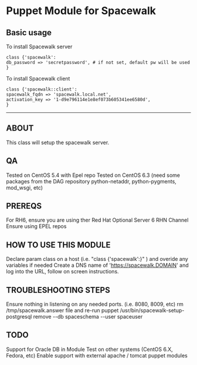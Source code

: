 Puppet Module for Spacewalk
============================

Basic usage
-----------

To install Spacewalk server

    class {'spacewalk':  
    db_password => 'secretpassword', # if not set, default pw will be used
    }

To install Spacewalk client

    class {'spacewalk::client':
    spacewalk_fqdn => 'spacewalk.local.net',
    activation_key => '1-d9e796114e1e8ef073b605341ee6580d',
    }

--------------------------------------------------

ABOUT
-----------
  This class will setup the spacewalk server.

QA
-----------
  Tested on CentOS 5.4 with Epel repo
  Tested on CentOS 6.3 (need some packages from the DAG repository python-netaddr, python-pygments, mod_wsgi, etc)

PREREQS
-----------
  For RH6, ensure you are using ther Red Hat Optional Server 6 RHN Channel
  Ensure using EPEL repos

HOW TO USE THIS MODULE
-----------
  Declare param class on a host (i.e. "class {'spacewalk':}" ) and overide any variables if needed
  Create a DNS name of 'https://spacewalk.DOMAIN' and log into the URL, follow on screen instructions.

TROUBLESHOOTING STEPS
-----------
  Ensure nothing in listening on any needed ports.  (i.e. 8080, 8009, etc)
  rm /tmp/spacewalk.answer file and re-run puppet
  /usr/bin/spacewalk-setup-postgresql remove --db spaceschema --user spaceuser
 
TODO
-----------
  Support for Oracle DB in Module
  Test on other systems (CentOS 6.X, Fedora, etc)
  Enable support with external apache / tomcat puppet modules
